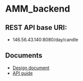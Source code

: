 # AMM_backend
## REST API base URI: 
- 146.56.43.140:8080/day/candle
## Documents
- [Design document](https://docs.google.com/document/d/1QuHN-r8Gb465FLUDSS3EovELFmzFAew46-UBRMsjZ6g/edit?usp=sharing)
- [API guide](https://app.swaggerhub.com/apis-docs/psymoney/AMM/1.0.0#/)
